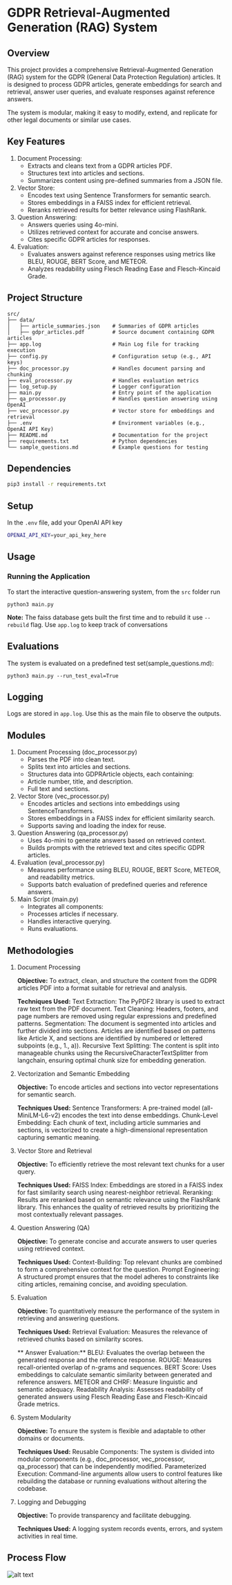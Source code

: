 # GDPR Retrieval-Augmented Generation (RAG) System

## Overview

This project provides a comprehensive Retrieval-Augmented Generation (RAG) system for the GDPR (General Data Protection Regulation) articles. It is designed to process GDPR articles, generate embeddings for search and retrieval, answer user queries, and evaluate responses against reference answers.

The system is modular, making it easy to modify, extend, and replicate for other legal documents or similar use cases.

## Key Features

1. Document Processing:
    - Extracts and cleans text from a GDPR articles PDF.
    - Structures text into articles and sections.
    - Summarizes content using pre-defined summaries from a JSON file.
2. Vector Store:
    - Encodes text using Sentence Transformers for semantic search.
    - Stores embeddings in a FAISS index for efficient retrieval.
    - Reranks retrieved results for better relevance using FlashRank.
3. Question Answering:
    - Answers queries using 4o-mini.
    - Utilizes retrieved context for accurate and concise answers.
    - Cites specific GDPR articles for responses.
4. Evaluation:
    - Evaluates answers against reference responses using metrics like BLEU, ROUGE, BERT Score, and METEOR.
    - Analyzes readability using Flesch Reading Ease and Flesch-Kincaid Grade.

## Project Structure

```python3
src/
├── data/
│   ├── article_summaries.json    # Summaries of GDPR articles
│   ├── gdpr_articles.pdf         # Source document containing GDPR articles
├── app.log                       # Main Log file for tracking execution 
├── config.py                     # Configuration setup (e.g., API keys)
├── doc_processor.py              # Handles document parsing and chunking
├── eval_processor.py             # Handles evaluation metrics
├── log_setup.py                  # Logger configuration
├── main.py                       # Entry point of the application
├── qa_processor.py               # Handles question answering using OpenAI
├── vec_processor.py              # Vector store for embeddings and retrieval
├── .env                          # Environment variables (e.g., OpenAI API Key)
├── README.md                     # Documentation for the project
├── requirements.txt              # Python dependencies
└── sample_questions.md           # Example questions for testing
```

## Dependencies

```bash
pip3 install -r requirements.txt
```

## Setup

In the `.env` file, add your OpenAI API key

```bash
OPENAI_API_KEY=your_api_key_here
```

## Usage

### Running the Application

To start the interactive question-answering system, from the `src` folder run

```python3
python3 main.py
```
**Note:** The faiss database gets built the first time and to rebuild it use `--rebuild` flag.
Use `app.log` to keep track of conversations

## Evaluations

The system is evaluated on a predefined test set(sample_questions.md):

```python3
python3 main.py --run_test_eval=True
```

## Logging

Logs are stored in `app.log`. Use this as the main file to observe the outputs.

## Modules

1. Document Processing (doc_processor.py)
    - Parses the PDF into clean text.
    - Splits text into articles and sections.
    - Structures data into GDPRArticle objects, each containing:
    - Article number, title, and description.
    - Full text and sections.
2. Vector Store (vec_processor.py)
    - Encodes articles and sections into embeddings using SentenceTransformers.
    - Stores embeddings in a FAISS index for efficient similarity search.
    - Supports saving and loading the index for reuse.
3. Question Answering (qa_processor.py)
    - Uses 4o-mini to generate answers based on retrieved context.
    - Builds prompts with the retrieved text and cites specific GDPR articles.
4. Evaluation (eval_processor.py)
    - Measures performance using BLEU, ROUGE, BERT Score, METEOR, and readability metrics.
    - Supports batch evaluation of predefined queries and reference answers.
5. Main Script (main.py)
    - Integrates all components:
    - Processes articles if necessary.
    - Handles interactive querying.
    - Runs evaluations.

## Methodologies

1. Document Processing
   
    **Objective:** To extract, clean, and structure the content from the GDPR articles PDF into a format suitable for retrieval and analysis.
   
    **Techniques Used:**
        Text Extraction: The PyPDF2 library is used to extract raw text from the PDF document.
        Text Cleaning: Headers, footers, and page numbers are removed using regular expressions and predefined patterns.
        Segmentation: The document is segmented into articles and further divided into sections. Articles are identified based on patterns like Article X, and sections are identified by numbered or lettered subpoints (e.g., 1., a)).
        Recursive Text Splitting: The content is split into manageable chunks using the RecursiveCharacterTextSplitter from langchain, ensuring optimal chunk size for embedding generation.
3. Vectorization and Semantic Embedding

    **Objective:** To encode articles and sections into vector representations for semantic search.
   
    **Techniques Used:**
        Sentence Transformers: A pre-trained model (all-MiniLM-L6-v2) encodes the text into dense embeddings.
        Chunk-Level Embedding: Each chunk of text, including article summaries and sections, is vectorized to create a high-dimensional representation capturing semantic meaning.
5. Vector Store and Retrieval
   
    **Objective:** To efficiently retrieve the most relevant text chunks for a user query.
   
    **Techniques Used:**
        FAISS Index: Embeddings are stored in a FAISS index for fast similarity search using nearest-neighbor retrieval.
        Reranking: Results are reranked based on semantic relevance using the FlashRank library. This enhances the quality of retrieved results by prioritizing the most contextually relevant passages.
7. Question Answering (QA)
   
    **Objective:** To generate concise and accurate answers to user queries using retrieved context.
   
    **Techniques Used:**
        Context-Building: Top relevant chunks are combined to form a comprehensive context for the question.
        Prompt Engineering: A structured prompt ensures that the model adheres to constraints like citing articles, remaining concise, and avoiding speculation.
9. Evaluation
    
    **Objective:** To quantitatively measure the performance of the system in retrieving and answering questions.
   
    **Techniques Used:**
    Retrieval Evaluation: Measures the relevance of retrieved chunks based on similarity scores.
   
   ** Answer Evaluation:**
        BLEU: Evaluates the overlap between the generated response and the reference response.
        ROUGE: Measures recall-oriented overlap of n-grams and sequences.
        BERT Score: Uses embeddings to calculate semantic similarity between generated and reference answers.
        METEOR and CHRF: Measure linguistic and semantic adequacy.
        Readability Analysis: Assesses readability of generated answers using Flesch Reading Ease and Flesch-Kincaid Grade metrics.
11. System Modularity
    
    **Objective:** To ensure the system is flexible and adaptable to other domains or documents.
    
    **Techniques Used:**
        Reusable Components: The system is divided into modular components (e.g., doc_processor, vec_processor, qa_processor) that can be independently modified.
        Parameterized Execution: Command-line arguments allow users to control features like rebuilding the database or running evaluations without altering the codebase.
13. Logging and Debugging
    
    **Objective:** To provide transparency and facilitate debugging.
    
    **Techniques Used:**
        A logging system records events, errors, and system activities in real time.

## Process Flow

![alt text](../flow.png)
